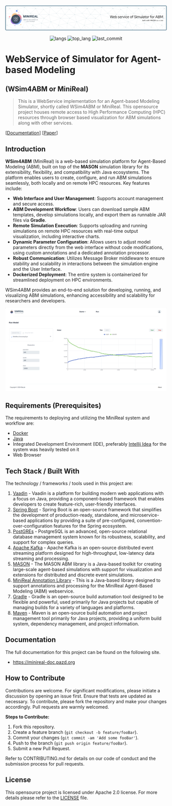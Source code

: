 ![Header](./minireal_data/assets/minireal-header-img.png)
<p align="center">
    <img src="https://img.shields.io/github/languages/count/balab-abms/minireal" alt="langs" />
    <img src="https://img.shields.io/github/languages/top/balab-abms/minireal" alt="top_lang" />
    <img src="https://img.shields.io/github/last-commit/balab-abms/minireal" alt="last_commit" />
</p>

# WebService of Simulator for Agent-based Modeling
## (WSim4ABM or MiniReal)
> This is a WebService implementation for an Agent-based Modeling Simulator, shortly called WSim4ABM or MiniReal.
> This opensource project houses remote access to High Performance Computing (HPC) resources through 
> browser based visualization for ABM simulations along with other services.

[[Documentation]()] [[Paper]()]
## Introduction
**WSim4ABM** (MiniReal) is a web-based simulation platform for Agent-Based Modeling (ABM), built on top of the **MASON** simulation 
library for its extensibility, flexibility, and compatibility with Java ecosystems. The platform enables users to 
create, configure, and run ABM simulations seamlessly, both locally and on remote HPC resources. Key features include:

- **Web Interface and User Management**: Supports account management and secure access.
- **ABM Development Workflow**: Users can download sample ABM templates, develop simulations locally, and export them 
as runnable JAR files via **Gradle**.
- **Remote Simulation Execution**: Supports uploading and running simulations on remote HPC resources with real-time 
output visualization, including interactive charts.
- **Dynamic Parameter Configuration**: Allows users to adjust model parameters directly from the web interface without 
code modifications, using custom annotations and a dedicated annotation processor.
- **Robust Communication**: Utilizes Message Broker middleware to ensure stability and scalability in interactions 
between the simulation engine and the User Interface.
- **Dockerized Deployment**: The entire system is containerized for streamlined deployment on HPC environments.

WSim4ABM provides an end-to-end solution for developing, running, and visualizing ABM simulations, enhancing 
accessibility and scalability for researchers and developers.

![Simreal Simulation Page](./minireal_data/assets/simreal_run_page.png)

## Requirements  (Prerequisites)
The requirements to deploying and utilizing the MiniReal system and workflow are:

- [Docker](https://www.docker.com/)
- [Java](https://www.java.com/en/)
- Integrated Development Environment (IDE), preferably [Intellij Idea](https://www.jetbrains.com/idea/) for the system was heavily tested on it
- Web Browser

## Tech Stack / Built With
The technology / frameworks / tools used in this project are:
1. [Vaadin](https://vaadin.com/) - Vaadin is a platform for building modern web applications with a focus on Java, 
providing a component-based framework that enables developers to create feature-rich, user-friendly interfaces.
2. [Spring Boot](https://spring.io/projects/spring-boot) - Spring Boot is an open-source framework that simplifies the development of production-ready, standalone, 
and microservice-based applications by providing a suite of pre-configured, convention-over-configuration features for the Spring ecosystem.
3. [PostGREs](https://hub.docker.com/_/postgres) - PostgreSQL is an advanced, open-source relational database management system known for its robustness, 
scalability, and support for complex queries.
4. [Apache Kafka](https://hub.docker.com/r/confluentinc/cp-kafka) - Apache Kafka is an open-source distributed event streaming platform designed for high-throughput, 
low-latency data streaming and processing.
5. [MASON](https://cs.gmu.edu/~eclab/projects/mason/) - The MASON ABM library is a Java-based toolkit for creating large-scale agent-based simulations with support for 
visualization and extensions for distributed and discrete event simulations.
6. [MiniReal Annotation Library](https://central.sonatype.com/artifact/io.github.panderior/minireal-annotation) - This is a Java-based library designed to support annotations and processing for the 
MiniReal Agent-Based Modeling (ABM) webservice.
7. [Gradle](https://gradle.org/) - Gradle is an open-source build automation tool designed to be flexible and powerful, used primarily for Java 
projects but capable of managing builds for a variety of languages and platforms.
8. [Maven](https://maven.apache.org/) - Maven is an open-source build automation and project management tool primarily for Java projects, providing 
a uniform build system, dependency management, and project information.

## Documentation
The full documentation for this project can be found on the following site.
* https://minireal-doc.pazd.org

## How to Contribute
Contributions are welcome. For significant modifications, please initiate a discussion by opening an issue first.
Ensure that tests are updated as necessary. To contribute, please fork the repository and make your changes accordingly.
Pull requests are warmly welcomed.

**Steps to Contribute:**
1. Fork this repository.
2. Create a feature branch (`git checkout -b feature/fooBar`).
3. Commit your changes (`git commit -am 'Add some fooBar'`).
4. Push to the branch (`git push origin feature/fooBar`).
5. Submit a new Pull Request.

Refer to CONTRIBUTING.md for details on our code of conduct and the submission process for pull requests.

## License
This opensource project is licensed under Apache 2.0 license. For more details please refer to the [LICENSE](./LICENSE.md)
file.
